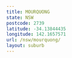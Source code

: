 ```yaml
---
title: MOURQUONG
state: NSW
postcode: 2739
latitude: -34.13844435
longitude: 142.1657571
url: /nsw/mourquong/
layout: suburb
---
```

